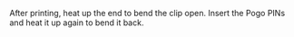 After printing, heat up the end to bend the clip open. Insert the Pogo PINs and heat it up again to bend it back.
